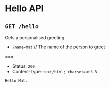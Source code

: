# Hello API

## `GET /hello`

Gets a personalised greeting.

  * `?name=Mat` // The name of the person to greet

===

* Status: `200`
* Content-Type: `text/html; charset=utf-8`

```
Hello Mat.
```